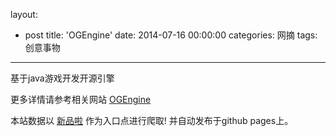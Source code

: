 layout: 
  - post 
title: 'OGEngine' 
date: 2014-07-16 00:00:00 
categories: 网摘 
tags: 创意事物 
---

基于java游戏开发开源引擎  

更多详情请参考相关网站 [OGEngine](http://www.ogengine.com)  

本站数据以 [新品啦](http://xinpinla.com/) 作为入口点进行爬取! 并自动发布于github pages上。  
